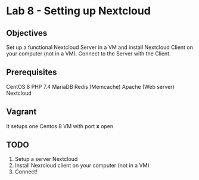 # Lab 8 - Setting up Nextcloud

## Objectives

Set up a functional Nextcloud Server in a VM and install Nextcloud Client on your computer (not in a VM). Connect to the Server with the Client.

## Prerequisites

CentOS 8
PHP 7.4
MariaDB
Redis (Memcache)
Apache (Web server)
Nextcloud

## Vagrant

It setups one Centos 8 VM with port **x** open

## TODO

1. Setup a server Nextcloud
2. Install Nexrcloud client on your computer (not in a VM)
3. Connect!
